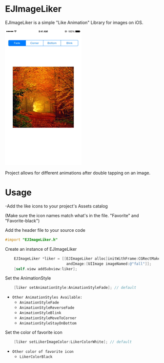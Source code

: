 # EJImageLiker


EJImageLiker is a simple "Like Animation" Library for images on iOS. 

![](demo.gif)

Project allows for different animations after double tapping on an image.

Usage
==================
-Add the like icons to your project's Assets catalog 

(Make sure the icon names match what's in the file. "Favorite" and "Favorite-black")

Add the header file to your source code
```objective-c
#import "EJImageLiker.h"
```

Create an instance of EJImageLiker
```objective-c
    EJImageLiker *liker = [[EJImageLiker alloc]initWithFrame:CGRectMake(100,200, 200, 200) 
                            andImage:[UIImage imageNamed:@"fall"]];
    [self.view addSubview:liker];
```

Set the AnimationStyle
```objective-c
    [liker setAnimationStyle:AnimationStyleFade]; // default
```

* `Other AnimationStyles Available:`
  - `AnimationStyleFade`
  - `AnimationStyleReverseFade`
  - `AnimationStyleBlink`
  - `AnimationStyleMoveToCorner`
  - `AnimationStyleStayOnBottom`

Set the color of favorite icon
```objective-c
    [liker setLikerImageColor:LikerColorWhite]; // default
```

* `Other color of favorite icon`
  - `LikerColorBlack`
  
